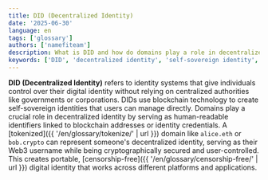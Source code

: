 ```yaml
---
title: DID (Decentralized Identity)
date: '2025-06-30'
language: en
tags: ['glossary']
authors: ['namefiteam']
description: What is DID and how do domains play a role in decentralized identity?
keywords: ['DID', 'decentralized identity', 'self-sovereign identity', 'blockchain identity', 'Web3 identity']
---
```


**DID (Decentralized Identity)** refers to identity systems that give individuals control over their digital identity without relying on centralized authorities like governments or corporations. DIDs use blockchain technology to create self-sovereign identities that users can manage directly. Domains play a crucial role in decentralized identity by serving as human-readable identifiers linked to blockchain addresses or identity credentials. A [tokenized]({{ '/en/glossary/tokenize/' | url }}) domain like `alice.eth` or `bob.crypto` can represent someone's decentralized identity, serving as their Web3 username while being cryptographically secured and user-controlled. This creates portable, [censorship-free]({{ '/en/glossary/censorship-free/' | url }}) digital identity that works across different platforms and applications.